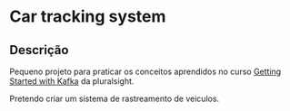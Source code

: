 # Car tracking system

## Descrição

Pequeno projeto para praticar os conceitos aprendidos no curso [Getting Started with Kafka](https://app.pluralsight.com/library/courses/getting-started-apache-kafka) da pluralsight.

Pretendo criar um sistema de rastreamento de veiculos.
